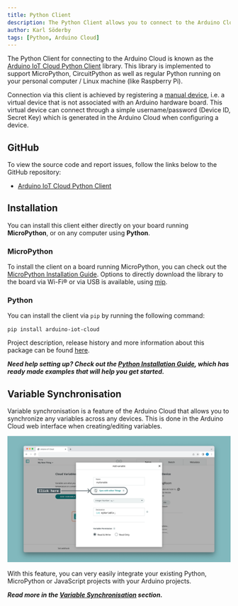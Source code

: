 ```yaml
---
title: Python Client
description: The Python Client allows you to connect to the Arduino Cloud through Python.
author: Karl Söderby
tags: [Python, Arduino Cloud]
---
```


The Python Client for connecting to the Arduino Cloud is known as the [Arduino IoT Cloud Python Client](https://github.com/arduino/arduino-iot-cloud-py) library. This library is implemented to support MicroPython, CircuitPython as well as regular Python running on your personal computer / Linux machine (like Raspberry Pi).

Connection via this client is achieved by registering a [manual device](/arduino-cloud/hardware/devices#manual-devices), i.e. a virtual device that is not associated with an Arduino hardware board. This virtual device can connect through a simple username/password (Device ID, Secret Key) which is generated in the Arduino Cloud when configuring a device.

## GitHub

To view the source code and report issues, follow the links below to the GitHub repository:
- [Arduino IoT Cloud Python Client](https://github.com/arduino/arduino-iot-cloud-py)

## Installation

You can install this client either directly on your board running **MicroPython**, or on any computer using **Python**.

### MicroPython

To install the client on a board running MicroPython, you can check out the [MicroPython Installation Guide](/arduino-cloud/guides/micropython). Options to directly download the library to the board via Wi-Fi® or via USB is available, using [mip](https://docs.micropython.org/en/latest/reference/packages.html). 

### Python

You can install the client via `pip` by running the following command:

```
pip install arduino-iot-cloud
```

Project description, release history and more information about this package can be found [here](https://pypi.org/project/arduino-iot-cloud/).

***Need help setting up? Check out the [Python Installation Guide](/arduino-cloud/guides/python), which has ready made examples that will help you get started.***

## Variable Synchronisation

Variable synchronisation is a feature of the Arduino Cloud that allows you to synchronize any variables across any devices. This is done in the Arduino Cloud web interface when creating/editing variables. 

![Synchronizing Variables](assets/variable-sync.png)

With this feature, you can very easily integrate your existing Python, MicroPython or JavaScript projects with your Arduino projects. 

***Read more in the [Variable Synchronisation](/arduino-cloud/cloud-interface/variables#variable-synchronisation) section.***